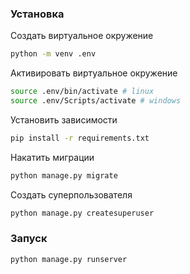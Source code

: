 ### Установка

Создать виртуальное окружение
```bash
python -m venv .env
```
Активировать виртуальное окружение
```bash
source .env/bin/activate # linux
source .env/Scripts/activate # windows
```
Установить зависимости
```bash
pip install -r requirements.txt
```
Накатить миграции
```bash
python manage.py migrate
```
Создать суперпользователя
```bash
python manage.py createsuperuser
```

### Запуск

```bash
python manage.py runserver
```

